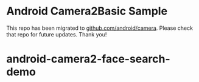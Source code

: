 
Android Camera2Basic Sample
===========================

This repo has been migrated to [github.com/android/camera][1]. Please check that repo for future updates. Thank you!

[1]: https://github.com/android/camera
# android-camera2-face-search-demo
